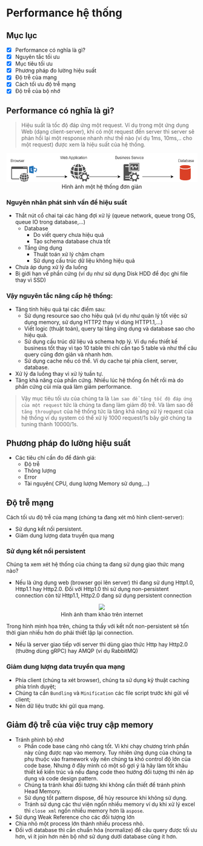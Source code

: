 # Performance hệ thống

## Mục lục
- [x] Performance có nghĩa là gì?
- [x] Nguyên tắc tối ưu
- [x] Mục tiêu tối ưu
- [x] Phương pháp đo lường hiệu suất
- [x] Độ trễ của mạng
- [x] Cách tối ưu độ trễ mạng
- [x] Độ trễ của bộ nhớ

## Performance có nghĩa là gì?

> Hiệu suất là tốc độ đáp ứng một request. Ví dụ trong một ứng dụng Web (dạng client-server), khi có một request đến server thì server sẽ phản hổi lại một response nhanh như thế nào (ví dụ 1ms, 10ms,.. cho một request) được xem là hiệu suất của hệ thống.

<p align="center">
  <img src="./system1.png" alt="Hệ thống đơn giản" /> 
  <br/>
  <spans>Hình ảnh một hệ thống đơn giản</spans>
</p>

### Nguyên nhân phát sinh vấn đề hiệu suất
- Thắt nút cổ chai tại các hàng đợi xử lý (queue network, queue trong OS, queue IO trong database,...)
  + Database
    * Do viết query chưa hiệu quả
    * Tạo schema database chưa tốt
  + Tầng ứng dụng
    * Thuật toán xử lý chậm chạm
    * Sử dụng cấu trúc dữ liệu không hiệu quả
- Chưa áp dụng xử lý đa luồng
- Bị giới hạn về phần cứng (ví dụ như sử dụng Disk HDD để đọc ghi file thay vì SSD)

### Vậy nguyên tắc nâng cấp hệ thống:
- Tăng tính hiệu quả tại các điểm sau:
  + Sử dụng resource sao cho hiệu quả (ví dụ như quản lý tốt việc sử dụng memory, sử dụng HTTP2 thay vì dùng HTTP1.1,...)
  + Viết logic (thuật toán), query tại tầng ứng dụng và database sao cho hiệu quả.
  + Sử dụng cấu trúc dữ liệu và schema hợp lý. Ví dụ nếu thiết kế business tốt thay vì tạo 10 table thì chỉ cần tạo 5 table và như thế câu query cũng đơn giản và nhanh hơn.
  + Sử dụng cache nếu có thể. Ví dụ cache tại phía client, server, database.
- Xử lý đa luồng thay vì xử lý tuần tự.
- Tăng khả năng của phần cứng. Nhiều lúc hệ thống ổn hết rồi mà do phần cứng cùi mía quá làm giảm performance.

> Vậy mục tiêu tối ưu của chúng ta là `làm sao để tăng tốc độ đáp ứng của một request` tức là chúng ta đang làm giảm độ trễ. Và làm sao để `tăng throughput` của hệ thống tức là tăng khả năng xử lý request của hệ thống ví dụ system có thể xử lý 1000 request/1s bây giờ chúng ta tuning thành 10000/1s.

## Phương pháp đo lường hiệu suất

- Các tiêu chí cần đo để đánh giá:
  + Độ trễ
  + Thông lượng
  + Error
  + Tài nguyên( CPU, dung lượng Memory sử dụng,...)
  
## Độ trễ mạng

Cách tối ưu độ trễ của mạng (chúng ta đang xét mô hình client-server):
- Sử dụng kết nối persistent.
- Giảm dung lượng data truyền qua mạng

### Sử dụng kết nối persistent

Chúng ta xem xét hệ thống của chúng ta đang sử dụng giao thức mạng nào?
- Nếu là ứng dụng web (browser gọi lên server) thì đang sử dụng Http1.0, Http1.1 hay Http2.0. Đối với Http1.0 thì sử dụng non-persistent connection còn từ Http1.1, Http2.0 đang sử dụng persistent connection
<p align="center">
  <img src="https://user-images.githubusercontent.com/106718776/204697821-ae2b3fff-540a-459a-af5d-166fc277d12b.png" style="width:600px" /> 
  <br/>
  <spans>Hình ảnh tham khảo trên internet</spans>
</p>
Trong hình minh họa trên, chúng ta thấy với kết nốt non-persistent sẽ tốn thời gian nhiều hơn do phải thiết lập lại connection.

- Nếu là server giao tiếp với server thì dùng giao thức Http hay Http2.0 (thường dùng gRPC) hay AMQP (ví dụ RabbitMQ)

### Giảm dung lượng data truyền qua mạng

- Phía client (chúng ta xét browser), chúng ta sử dụng kỹ thuật caching phía trình duyệt;
- Chúng ta cần `Bundling` và `Minification` các file script trước khi gửi về client;
- Nén dữ liệu trước khi gửi qua mạng.

## Giảm độ trễ của việc truy cập memory

- Tránh phình bộ nhớ
  + Phần code base càng nhỏ càng tốt. Vì khi chạy chương trình phần này cũng được nạp vào memory. Tuy nhiên ứng dụng của chúng ta phụ thuộc vào framework vậy nên chúng ta khó control độ lớn của code base. Nhưng ở đây mình có một số gợi ý là hãy làm tốt khâu thiết kế kiến trúc và nếu đang code theo hướng đối tượng thì nên áp dụng và code design pattern.
  + Chúng ta tránh khai đối tượng khi không cần thiết để tránh phình Head Memory.
  + Sử dụng tốt pattern dispose, để hủy resource khi không sử dụng.
  + Tránh sử dụng các thư viện ngốn nhiều memory ví dụ khi xử lý excel thì `close xml` ngốn nhiều memory hơn là `aspose`.
- Sử dụng Weak Reference cho các đối tượng lớn
- Chia nhỏ một process lớn thành nhiều process nhỏ.
- Đối với database thì cần chuẩn hóa (normalize) để câu query được tối ưu hơn, vì ít join hơn nên bộ nhớ sử dụng dưới database cũng ít hơn.

